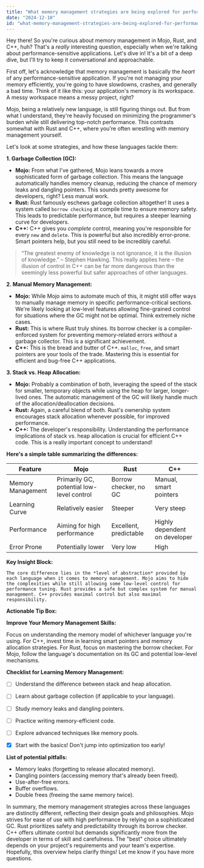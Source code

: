 ```yaml
---
title: "What memory management strategies are being explored for performance-sensitive applications in Mojo, and how do they compare to those in Rust or C++?"
date: "2024-12-10"
id: "what-memory-management-strategies-are-being-explored-for-performance-sensitive-applications-in-mojo-and-how-do-they-compare-to-those-in-rust-or-c"
---
```


Hey there!  So you're curious about memory management in Mojo, Rust, and C++, huh?  That's a *really* interesting question, especially when we're talking about performance-sensitive applications. Let's dive in!  It's a bit of a deep dive, but I'll try to keep it conversational and approachable.

First off, let's acknowledge that memory management is basically the *heart* of any performance-sensitive application.  If you're not managing your memory efficiently, you're going to have slowdowns, crashes, and generally a bad time.  Think of it like this: your application's memory is its workspace. A messy workspace means a messy project, right?

Mojo, being a relatively new language, is still figuring things out.  But from what I understand, they're heavily focused on minimizing the programmer's burden while still delivering top-notch performance.  This contrasts somewhat with Rust and C++, where you're often wrestling with memory management yourself.

Let's look at some strategies, and how these languages tackle them:

**1.  Garbage Collection (GC):**

*   **Mojo:**  From what I've gathered, Mojo leans towards a more sophisticated form of garbage collection.  This means the language automatically handles memory cleanup, reducing the chance of memory leaks and dangling pointers. This sounds pretty awesome for developers, right? Less manual work.
*   **Rust:**  Rust famously eschews garbage collection altogether! It uses a system called `borrow checking` at compile time to ensure memory safety.  This leads to predictable performance, but requires a steeper learning curve for developers.
*   **C++:**  C++ gives you *complete* control, meaning you're responsible for every `new` and `delete`.  This is powerful but also incredibly error-prone.  Smart pointers help, but you still need to be incredibly careful.


> “The greatest enemy of knowledge is not ignorance, it is the illusion of knowledge.” – Stephen Hawking.  This really applies here – the illusion of control in C++ can be far more dangerous than the seemingly less powerful but safer approaches of other languages.

**2.  Manual Memory Management:**

*   **Mojo:**  While Mojo aims to automate much of this, it might still offer ways to manually manage memory in specific performance-critical sections.  We're likely looking at low-level features allowing fine-grained control for situations where the GC might not be optimal. Think extremely niche cases.
*   **Rust:** This is where Rust truly shines. Its borrow checker is a compiler-enforced system for preventing memory-related errors *without* a garbage collector.  This is a significant achievement.
*   **C++:** This is the bread and butter of C++.  `malloc`, `free`, and smart pointers are your tools of the trade.  Mastering this is essential for efficient and bug-free C++ applications.


**3.  Stack vs. Heap Allocation:**

*   **Mojo:**  Probably a combination of both, leveraging the speed of the stack for smaller, temporary objects while using the heap for larger, longer-lived ones.  The automatic management of the GC will likely handle much of the allocation/deallocation decisions.
*   **Rust:**  Again, a careful blend of both.  Rust's ownership system encourages stack allocation whenever possible, for improved performance.
*   **C++:**  The developer's responsibility.  Understanding the performance implications of stack vs. heap allocation is crucial for efficient C++ code.  This is a really important concept to understand!


**Here's a simple table summarizing the differences:**

| Feature          | Mojo                      | Rust                         | C++                          |
|-----------------|---------------------------|------------------------------|------------------------------|
| Memory Management | Primarily GC, potential low-level control | Borrow checker, no GC        | Manual, smart pointers      |
| Learning Curve   | Relatively easier         | Steeper                      | Very steep                    |
| Performance      | Aiming for high performance | Excellent, predictable       | Highly dependent on developer |
| Error Prone      | Potentially lower           | Very low                     | High                         |


**Key Insight Block:**

```
The core difference lies in the *level of abstraction* provided by each language when it comes to memory management. Mojo aims to hide the complexities while still allowing some low-level control for performance tuning. Rust provides a safe but complex system for manual management. C++ provides maximal control but also maximal responsibility.
```


**Actionable Tip Box:**

**Improve Your Memory Management Skills:**

Focus on understanding the memory model of whichever language you're using.  For C++, invest time in learning smart pointers and memory allocation strategies. For Rust, focus on mastering the borrow checker. For Mojo, follow the language's documentation on its GC and potential low-level mechanisms.


**Checklist for Learning Memory Management:**

- [ ] Understand the difference between stack and heap allocation.
- [ ] Learn about garbage collection (if applicable to your language).
- [ ] Study memory leaks and dangling pointers.
- [ ] Practice writing memory-efficient code.
- [ ] Explore advanced techniques like memory pools.
- [x] Start with the basics!  Don't jump into optimization too early!



**List of potential pitfalls:**

*   Memory leaks (forgetting to release allocated memory).
*   Dangling pointers (accessing memory that's already been freed).
*   Use-after-free errors.
*   Buffer overflows.
*   Double frees (freeing the same memory twice).


In summary, the memory management strategies across these languages are distinctly different, reflecting their design goals and philosophies. Mojo strives for ease of use with high performance by relying on a sophisticated GC. Rust prioritizes safety and predictability through its borrow checker.  C++ offers ultimate control but demands significantly more from the developer in terms of skill and carefulness. The "best" choice ultimately depends on your project's requirements and your team's expertise.  Hopefully, this overview helps clarify things! Let me know if you have more questions.
